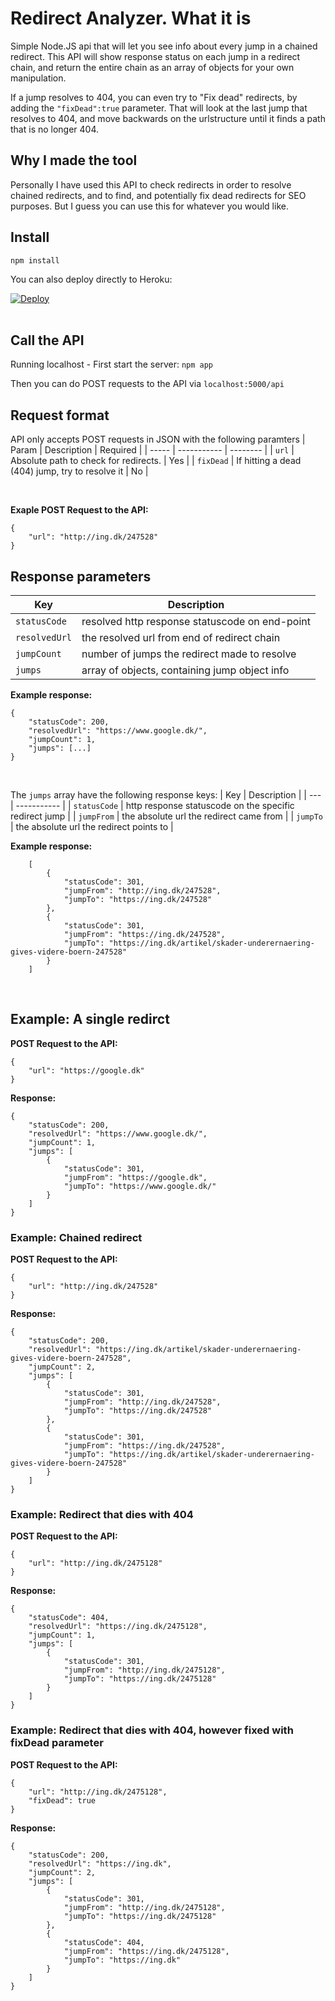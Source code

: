 # Redirect Analyzer. What it is
Simple Node.JS api that will let you see info about every jump in a chained redirect. This API will show response status on each jump in a redirect chain, and return the entire chain as an array of objects for your own manipulation.

If a jump resolves to 404, you can even try to "Fix dead" redirects, by adding the `"fixDead":true` parameter. That will look at the last jump that resolves to 404, and move backwards on the urlstructure until it finds a path that is no longer 404.

## Why I made the tool
Personally I have used this API to check redirects in order to resolve chained redirects, and to find, and potentially fix dead redirects for SEO purposes. But I guess you can use this for whatever you would like.

## Install
`npm install`

You can also deploy directly to Heroku:

[![Deploy](https://www.herokucdn.com/deploy/button.svg)](https://heroku.com/deploy?template=https://github.com/biozork/redirect-analyzer)
<br><br>

## Call the API
Running localhost - First start the server: `npm app`

Then you can do POST requests to the API via `localhost:5000/api`

## Request format
API only accepts POST requests in JSON with the following paramters
| Param | Description | Required | 
| ----- | ----------- | -------- |
| `url` | Absolute path to check for redirects. | Yes |
| `fixDead` | If hitting a dead (404) jump, try to resolve it | No |

<br>

**Exaple POST Request to the API:**
```
{
    "url": "http://ing.dk/247528"
}
```


## Response parameters

| Key | Description |
| --- | ----- |
| `statusCode` | resolved http response statuscode on end-point |
| `resolvedUrl` | the resolved url from end of redirect chain |
| `jumpCount` | number of jumps the redirect made to resolve |
| `jumps` | array of objects, containing jump object info |

**Example response:**
```
{
    "statusCode": 200,
    "resolvedUrl": "https://www.google.dk/",
    "jumpCount": 1,
    "jumps": [...]
}
```

<br>

The `jumps` array have the following response keys:
| Key | Description |
| --- | ----------- |
| `statusCode` | http response statuscode on the specific redirect jump |
| `jumpFrom` | the absolute url the redirect came from |
| `jumpTo` | the absolute url the redirect points to |

**Example response:**
```
    [
    	{
            "statusCode": 301,
            "jumpFrom": "http://ing.dk/247528",
            "jumpTo": "https://ing.dk/247528"
        },
        {
            "statusCode": 301,
            "jumpFrom": "https://ing.dk/247528",
            "jumpTo": "https://ing.dk/artikel/skader-underernaering-gives-videre-boern-247528"
        }
    ]
```

<br>

## Example: A single redirct
**POST Request to the API:**
```
{
    "url": "https://google.dk"
}
```
**Response:**
```
{
    "statusCode": 200,
    "resolvedUrl": "https://www.google.dk/",
    "jumpCount": 1,
    "jumps": [
        {
            "statusCode": 301,
            "jumpFrom": "https://google.dk",
            "jumpTo": "https://www.google.dk/"
        }
    ]
}
```

### Example: Chained redirect
**POST Request to the API:**
```
{
    "url": "http://ing.dk/247528"
}
```
**Response:**
```
{
    "statusCode": 200,
    "resolvedUrl": "https://ing.dk/artikel/skader-underernaering-gives-videre-boern-247528",
    "jumpCount": 2,
    "jumps": [
        {
            "statusCode": 301,
            "jumpFrom": "http://ing.dk/247528",
            "jumpTo": "https://ing.dk/247528"
        },
        {
            "statusCode": 301,
            "jumpFrom": "https://ing.dk/247528",
            "jumpTo": "https://ing.dk/artikel/skader-underernaering-gives-videre-boern-247528"
        }
    ]
}
```

### Example: Redirect that dies with 404
**POST Request to the API:**
```
{
    "url": "http://ing.dk/2475128"
}
```
**Response:**
```
{
    "statusCode": 404,
    "resolvedUrl": "https://ing.dk/2475128",
    "jumpCount": 1,
    "jumps": [
        {
            "statusCode": 301,
            "jumpFrom": "http://ing.dk/2475128",
            "jumpTo": "https://ing.dk/2475128"
        }
    ]
}
```

### Example: Redirect that dies with 404, however fixed with fixDead parameter
**POST Request to the API:**
```
{
    "url": "http://ing.dk/2475128",
    "fixDead": true
}
```
**Response:**
```
{
    "statusCode": 200,
    "resolvedUrl": "https://ing.dk",
    "jumpCount": 2,
    "jumps": [
        {
            "statusCode": 301,
            "jumpFrom": "http://ing.dk/2475128",
            "jumpTo": "https://ing.dk/2475128"
        },
        {
            "statusCode": 404,
            "jumpFrom": "https://ing.dk/2475128",
            "jumpTo": "https://ing.dk"
        }
    ]
}
```




